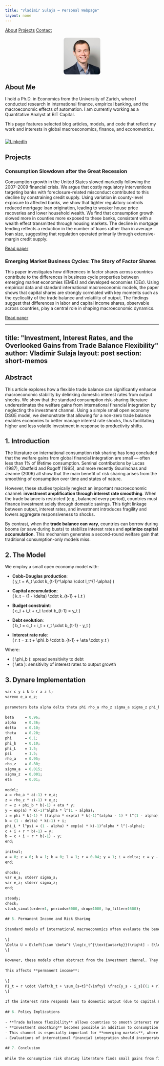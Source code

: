 ```yaml
---
title: "Vladimir Sulaja – Personal Webpage"
layout: none
---
```


<link rel="stylesheet" href="style.css">

<div class="navbar">
  <a href="#about">About</a>
  <a href="#projects">Projects</a>
  <a href="#contact">Contact</a>
</div>

<div class="container">

<img src="photo.jpg" alt="My Photo" style="border-radius: 8px; max-width: 120px; display: block; margin: 1rem auto;">

<h2 id="about">About Me</h2>

I hold a Ph.D. in Economics from the University of Zurich, where I conducted research in international finance, empirical banking, and the macroeconomic effects of automation. I am currently working as a Quantitative Analyst at BIT Capital.

This page features selected blog articles, models, and code that reflect my work and interests in global macroeconomics, finance, and econometrics.

<div style="margin-top: 1.5rem;">
  <a href="https://www.linkedin.com/in/vladimir-sulaja-43686550" target="_blank">
    <img src="https://cdn.jsdelivr.net/gh/simple-icons/simple-icons/icons/linkedin.svg"
         alt="LinkedIn"
         style="width: 24px; height: 24px;">
  </a>
</div>

<h2 id="projects">Projects</h2>

<div class="project">
  <h3>Consumption Slowdown after the Great Recession</h3>
  <p>
    Consumption growth in the United States slowed markedly following the 2007–2009 financial crisis. We argue that costly regulatory interventions targeting banks with foreclosure-related misconduct contributed to this decline by constraining credit supply. Using variation in county-level exposure to affected banks, we show that tighter regulatory controls reduced mortgage loan origination, leading to weaker house price recoveries and lower household wealth. We find that consumption growth slowed more in counties more exposed to these banks, consistent with a wealth effect transmitted through housing markets. The decline in mortgage lending reflects a reduction in the number of loans rather than in average loan size, suggesting that regulation operated primarily through extensive-margin credit supply.
  </p>
  <p><a href="projects/simonsulaja-consumptionslowdown.pdf" target="_blank">Read paper</a></p>
</div>

<div class="project">
  <h3>Emerging Market Business Cycles: The Story of
 Factor Shares</h3>
  <p>
    This paper investigates how differences in factor shares across countries contribute to the differences in business cycle properties between emerging market economies (EMEs) and developed economies (DEs). Using empirical data and standard international macroeconomic models, the paper shows that capital shares are strongly correlated with key moments such as the cyclicality of the trade balance and volatility of output. The findings suggest that differences in labor and capital income shares, observable across countries, play a central role in shaping macroeconomic dynamics.
  </p>
  <p><a href="projects/eme_bc.pdf" target="_blank">Read paper</a></p>
</div>

</div>

---
title: "Investment, Interest Rates, and the Overlooked Gains from Trade Balance Flexibility"
author: Vladimir Sulaja
layout: post
section: short-memos
---

## Abstract

This article explores how a flexible trade balance can significantly enhance macroeconomic stability by delinking domestic interest rates from output shocks. We show that the standard consumption risk-sharing literature underestimates the welfare gains from international financial integration by neglecting the investment channel. Using a simple small open economy DSGE model, we demonstrate that allowing for a non-zero trade balance enables economies to better manage interest rate shocks, thus facilitating higher and less volatile investment in response to productivity shifts.

## 1. Introduction

The literature on international consumption risk sharing has long concluded that the welfare gains from global financial integration are small — often less than 1% of lifetime consumption. Seminal contributions by Lucas (1987), Obstfeld and Rogoff (1995), and more recently Gourinchas and Jeanne (2006) all show that the main benefit of risk sharing arises from the smoothing of consumption over time and states of nature.

However, these studies typically neglect an important macroeconomic channel: **investment amplification through interest rate smoothing**. When the trade balance is restricted (e.g., balanced every period), countries must finance investment solely through domestic savings. This tight linkage between output, interest rates, and investment introduces fragility and lowers aggregate responsiveness to shocks.

By contrast, when the **trade balance can vary**, countries can borrow during booms (or save during busts) to stabilize interest rates and **optimize capital accumulation**. This mechanism generates a second-round welfare gain that traditional consumption-only models miss.

## 2. The Model

We employ a small open economy model with:

- **Cobb-Douglas production**:  
  \( y_t = A_t \cdot k_{t-1}^\alpha \cdot l_t^{1-\alpha} \)

- **Capital accumulation**:  
  \( k_t = (1 - \delta) \cdot k_{t-1} + i_t \)

- **Budget constraint**:  
  \( c_t + i_t + r_t \cdot b_{t-1} = y_t \)

- **Debt evolution**:  
  \( b_t = c_t + i_t + r_t \cdot b_{t-1} - y_t \)

- **Interest rate rule**:  
  \( r_t = z_t + \phi_b \cdot b_{t-1} + \eta \cdot y_t \)

Where:
- \( \phi_b \): spread sensitivity to debt  
- \( \eta \): sensitivity of interest rates to output growth

## 3. Dynare Implementation

```mod
var c y i k b r a z l;
varexo e_a e_z;

parameters beta alpha delta theta phi rho_a rho_z sigma_a sigma_z phi_b phi_L psi eta;

beta     = 0.96;
alpha    = 0.36;
delta    = 0.10;
theta    = 0.20;
phi      = 0.1;
phi_b    = 0.10;
phi_L    = 1.5;
psi      = 1.5;
rho_a    = 0.95;
rho_z    = 0.80;
sigma_a  = 0.015;
sigma_z  = 0.001;
eta      = 0.01;

model;
a = rho_a * a(-1) + e_a;
z = rho_z * z(-1) + e_z;
r = z + phi_b * b(-1) + eta * y;
y = exp(a) * k(-1)^alpha * l^(1 - alpha);
i = phi * k(-1) * ((alpha * exp(a) * k(-1)^(alpha - 1) * l^(1 - alpha)) - r - theta * l) + delta * k(-1);
k = (1 - delta) * k(-1) + i;
phi_L * l^psi = (1 - alpha) * exp(a) * k(-1)^alpha * l^(-alpha);
c + i + r * b(-1) = y;
b = c + i + r * b(-1) - y;
end;

initval;
a = 0; z = 0; k = 1; b = 0; l = 1; r = 0.04; y = 1; i = delta; c = y - i;
end;

shocks;
var e_a; stderr sigma_a;
var e_z; stderr sigma_z;
end;

steady;
check;
stoch_simul(order=1, periods=5000, drop=1000, hp_filter=1600);

## 5. Permanent Income and Risk Sharing

Standard models of international macroeconomics often evaluate the benefits of financial integration by computing the gains from consumption risk sharing. This is usually done by comparing expected utility under autarky (no financial integration) to that under perfect consumption insurance. The gains are often found to be small:

\[
\Delta U = E\left[\sum \beta^t \log(c_t^{\text{autarky}})\right] - E\left[\sum \beta^t \log(c_t^{\text{open}})\right]
\]

However, these models often abstract from the investment channel. They assume consumption is smoothed given an exogenous income process, but do not consider how smoother **interest rates** (enabled by trade balance fluctuations) allow for **greater responsiveness of investment** to productivity shocks.

This affects **permanent income**:

\[
PI_t = r \cdot \left(b_t + \sum_{s=t}^{\infty} \frac{y_s - i_s}{(1 + r)^{s-t}} \right)
\]

If the interest rate responds less to domestic output (due to capital mobility), then investment increases more strongly after a positive productivity shock. That leads to a **larger permanent income effect**, increasing long-run consumption as well.

## 6. Policy Implications

- **Trade balance flexibility** allows countries to smooth interest rates independently of domestic shocks.
- **Investment smoothing** becomes possible in addition to consumption smoothing.
- This channel is especially important for **emerging markets**, where interest rate volatility is high and capital is scarce.
- Evaluations of international financial integration should incorporate the investment channel — otherwise, they understate welfare gains.

## 7. Conclusion

While the consumption risk sharing literature finds small gains from financial openness, that result hinges on the omission of investment dynamics. When countries can run trade imbalances, they stabilize domestic interest rates and allocate capital more effectively in response to shocks. This amplifies the effect of productivity on investment and permanent income, resulting in **significant welfare gains**. These gains go far beyond what consumption smoothing alone would suggest.

